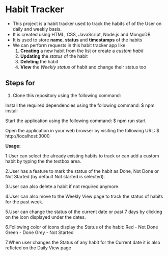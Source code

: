 # Habit Tracker

* This project is a habit tracker used to track the habits of of the User on daily and weekly basis.
* It is created using HTML, CSS, JavaScript, Node.js and MongoDB
* It is used to store **name**, **status** and **timestamps** of the habits
* We can perform requests in this habit tracker app like
    1. **Creating** a new habit from the list or create a *custom habit*
    2. **Updating** the *status* of the habit
    3. **Deleting** the habit
    4. **View** the *Weekly status* of habit and change their status too


## Steps for 
1. Clone this repository using the following command:


Install the required dependencies using the following command:
$ npm install 

Start the application using the following command:
$ npm run start 

Open the application in your web browser by visiting the following URL:
$ http://localhost:3000 

**Usage:**

1.User can select the already existing habits to track or can add a custom habit by typing the the textbox area.

2.User has a feature to mark the status of the habit as Done, Not Done or Not Started (by default Not started is selected).

3.User can also delete a habit if not required anymore.

4.User can also move to the Weekly View page to track the status of habits for the past week.

5.User can change the status of the current date or past 7 days by clicking on the icon displayed under the dates.

6.Following color of icons display the Status of the habit:
Red - Not Done
Green - Done
Grey - Not Started

7.When user changes the Status of any habit for the Current date it is also reflcted on the Daily View page
